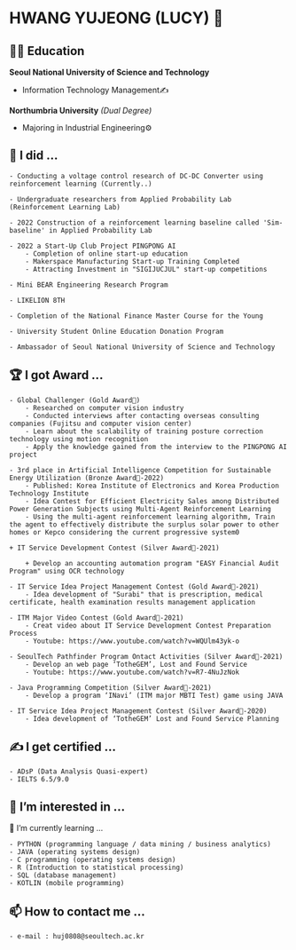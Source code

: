 # HWANG YUJEONG (LUCY) 🥰

<!--
**HwnagYujeong0808/HwnagYujeong0808** is a ✨ _special_ ✨ repository because its `README.md` (this file) appears on your GitHub profile.

Here are some ideas to get you started:

- 🔭 I’m currently working on ...
- 🌱 I’m currently learning ...
- 👯 I’m looking to collaborate on ...
- 🤔 I’m looking for help with ...
- 💬 Ask me about ...
- 📫 How to reach me: ...
- 😄 Pronouns: ...
- ⚡ Fun fact: ...
-->

## 👩‍🎓 Education 

**Seoul National University of Science and Technology**
- Information Technology Management✍

**Northumbria University** *(Dual Degree)* 
- Majoring in Industrial Engineering⚙

## 📔 I did ...
    
    - Conducting a voltage control research of DC-DC Converter using reinforcement learning (Currently..)
    
    - Undergraduate researchers from Applied Probability Lab (Reinforcement Learning Lab)
    
    - 2022 Construction of a reinforcement learning baseline called 'Sim-baseline' in Applied Probability Lab
    
    - 2022 a Start-Up Club Project PINGPONG AI
        - Completion of online start-up education
        - Makerspace Manufacturing Start-up Training Completed
        - Attracting Investment in "SIGIJUCJUL" start-up competitions
        
    - Mini BEAR Engineering Research Program
    
    - LIKELION 8TH
    
    - Completion of the National Finance Master Course for the Young
    
    - University Student Online Education Donation Program

    - Ambassador of Seoul National University of Science and Technology
    
## 🏆 I got Award ...

    - Global Challenger (Gold Award🥇)
        - Researched on computer vision industry
        - Conducted interviews after contacting overseas consulting companies (Fujitsu and computer vision center)
        - Learn about the scalability of training posture correction technology using motion recognition
        - Apply the knowledge gained from the interview to the PINGPONG AI project 
    
    - 3rd place in Artificial Intelligence Competition for Sustainable Energy Utilization (Bronze Award🥉-2022)
        - Published: Korea Institute of Electronics and Korea Production Technology Institute
        - Idea Contest for Efficient Electricity Sales among Distributed Power Generation Subjects using Multi-Agent Reinforcement Learning
        - Using the multi-agent reinforcement learning algorithm, Train the agent to effectively distribute the surplus solar power to other homes or Kepco considering the current progressive system0
    
    + IT Service Development Contest (Silver Award🥈-2021)
        
        + Develop an accounting automation program "EASY Financial Audit Program" using OCR technology
    
    - IT Service Idea Project Management Contest (Gold Award🥇-2021)
        - Idea development of "Surabi" that is prescription, medical certificate, health examination results management application
    
    - ITM Major Video Contest (Gold Award🥇-2021)
        - Creat video about IT Service Development Contest Preparation Process
        - Youtube: https://www.youtube.com/watch?v=WQUlm43yk-o
        
    - SeoulTech Pathfinder Program Ontact Activities (Silver Award🥈-2021)
        - Develop an web page ‘TotheGEM’, Lost and Found Service 
        - Youtube: https://www.youtube.com/watch?v=R7-4NuJzNok
        
    - Java Programming Competition (Silver Award🥈-2021)
        - Develop a program ‘INavi’ (ITM major MBTI Test) game using JAVA 
    
    - IT Service Idea Project Management Contest (Silver Award🥈-2020)
        - Idea development of ‘TotheGEM’ Lost and Found Service Planning
        
    
## ✍ I get certified ...

    - ADsP (Data Analysis Quasi-expert)
    - IELTS 6.5/9.0
   

## 👀 I’m interested in ...

🌱 I’m currently learning ...

    - PYTHON (programming language / data mining / business analytics)
    - JAVA (operating systems design)
    - C programming (operating systems design)
    - R (Introduction to statistical processing)
    - SQL (database management)
    - KOTLIN (mobile programming)
   

## 📫 How to contact me ...

    - e-mail : huj0808@seoultech.ac.kr


